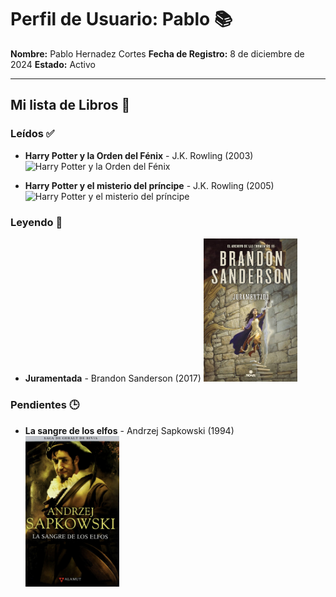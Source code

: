 # Perfil de Usuario: Pablo 📚

**Nombre:** Pablo Hernadez Cortes
**Fecha de Registro:** 8 de diciembre de 2024
**Estado:** Activo

---

## Mi lista de Libros 📖

### Leídos ✅
- **Harry Potter y la Orden del Fénix** - J.K. Rowling (2003)
  <img src="/imagenes/Harry Potter y la Orden del Fénix.jpg" alt="Harry Potter y la Orden del Fénix" width="150">

- **Harry Potter y el misterio del príncipe** - J.K. Rowling (2005)
  <img src="/imagenes/Harry Potter y el misterio del príncipe.jpg" alt="Harry Potter y el misterio del príncipe" width="150">

### Leyendo 📖
- **Juramentada** - Brandon Sanderson (2017)
  <img src="/imagenes/Juramentada.jpg" alt="Juramentada" width="150">
  
### Pendientes 🕒
- **La sangre de los elfos** - Andrzej Sapkowski (1994)
  <img src="/imagenes/La sangre de los elfos.jpg" alt="La sangre de los elfos" width="150">
